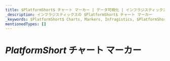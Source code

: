 ```yaml
---
title: $PlatformShort$ チャート マーカー | データ可視化 | インフラジスティックス
_description: インフラジスティックスの $PlatformShort$ チャート マーカー
_keywords: $PlatformShort$ Charts, Markers, Infragistics, $PlatformShort$ チャート, マーカー, インフラジスティックス
mentionedTypes: []
---
```


# $PlatformShort$ チャート マーカー

<!-- talk about marker types, marker templates, marker appearance

data-chart-series-markers.md
-->